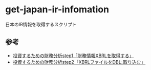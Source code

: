 # get-japan-ir-infomation
日本のIR情報を取得するスクリプト

## 参考

* [投資するための財務分析step1「財務情報XBRLを取得する」](http://qiita.com/NaoyaOura/items/4f613525063d0c8d6653)
* [投資するための財務分析step2「XBRLファイルをDBに取り込む」](http://qiita.com/NaoyaOura/items/837fbf5d469da0438cc7)

